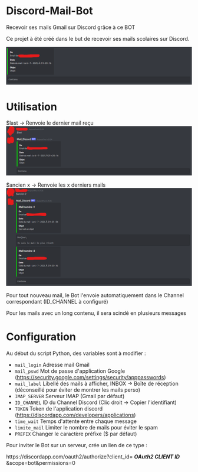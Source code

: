 # Discord-Mail-Bot
Recevoir ses mails Gmail sur Discord grâce à ce BOT

Ce projet à été créé dans le but de recevoir ses mails scolaires sur Discord.

![Exemple](Images/Example.png)

# Utilisation

$last     -> Renvoie le dernier mail reçu
![Exemple](Images/Last_example.png)

$ancien x -> Renvoie les x derniers mails
![Exemple](Images/Ancien_example.png)

Pour tout nouveau mail, le Bot l'envoie automatiquement dans le Channel correspondant (ID_CHANNEL à configuré)

Pour les mails avec un long contenu, il sera scindé en plusieurs messages


# Configuration

Au début du script Python, des variables sont à modifier :
  - `mail_login`  Adresse mail Gmail
  - `mail_pswd`   Mot de passe d'application Google (https://security.google.com/settings/security/apppasswords)
  - `mail_label`  Libellé des mails à afficher, INBOX -> Boîte de réception (déconseillé pour éviter de montrer les mails perso)
  - `IMAP_SERVER` Serveur IMAP (Gmail par défaut)
  - `ID_CHANNEL`  ID du Channel Discord (Clic droit -> Copier l'identifiant)
  - `TOKEN`       Token de l'application discord (https://discordapp.com/developers/applications)
  - `time_wait`   Temps d'attente entre chaque message
  - `limite_mail` Limiter le nombre de mails pour éviter le spam
  - `PREFIX`      Changer le caractère préfixe ($ par défaut)

Pour inviter le Bot sur un serveur, crée un lien de ce type :

  https://<span></span>discordapp.com<span></span>/oauth2/authorize?client_id= _**OAuth2 CLIENT ID**_ &scope=bot&permissions=0
